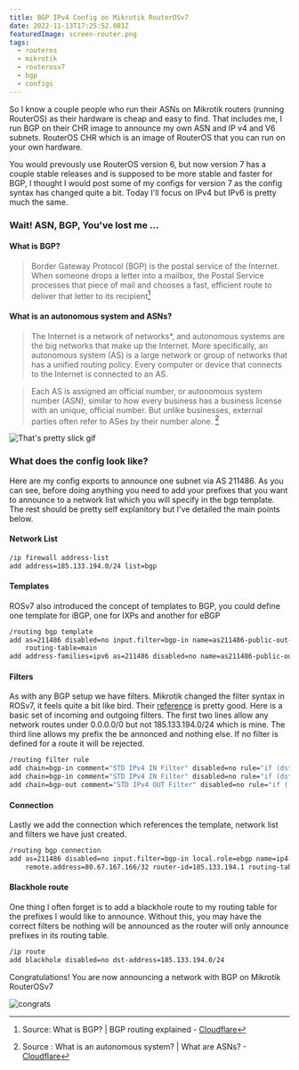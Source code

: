 ```yaml
---
title: BGP IPv4 Config on Mikrotik RouterOSv7
date: 2022-11-13T17:25:52.081Z
featuredImage: screen-router.png
tags:
  - routeros
  - mikrotik
  - routerosv7
  - bgp
  - configs
---
```

So I know a couple people who run their ASNs on Mikrotik routers (running RouterOS) as their hardware is cheap and easy to find. That includes me, I run BGP on their CHR image to announce my own ASN and IP v4 and V6 subnets. RouterOS CHR which is an image of RouterOS that you can run on your own hardware.

You would prevously use RouterOS version 6, but now version 7 has a couple stable releases and is supposed to be more stable and faster for BGP, I thought I would post some of my configs for version 7 as the config syntax has changed quite a bit. Today I'll focus on IPv4 but IPv6 is pretty much the same.

### Wait! ASN, BGP, You've lost me ...

#### What is BGP?

> Border Gateway Protocol (BGP) is the postal service of the Internet. When someone drops a letter into a mailbox, the Postal Service processes that piece of mail and chooses a fast, efficient route to deliver that letter to its recipient[^cloudflarebgp]

[^cloudflarebgp]: Source: What is BGP? | BGP routing explained - [Cloudflare](https://www.cloudflare.com/learning/security/glossary/what-is-bgp/)

#### What is an autonomous system and ASNs?
>The Internet is a network of networks*, and autonomous systems are the big networks that make up the Internet. More specifically, an autonomous system (AS) is a large network or group of networks that has a unified routing policy. Every computer or device that connects to the Internet is connected to an AS. 

> Each AS is assigned an official number, or autonomous system number (ASN), similar to how every business has a business license with an unique, official number. But unlike businesses, external parties often refer to ASes by their number alone.
[^cloudflareasn]

[^cloudflareasn]: Source : What is an autonomous system? | What are ASNs? - [Cloudflare](https://www.cloudflare.com/learning/network-layer/what-is-an-autonomous-system/)

![That's pretty slick gif](https://media4.giphy.com/media/U09CkmV0ewDbfGgAZR/giphy.gif?cid=790b7611acdfb9df5539d54ed990cfdf2d9c2469aaf1eee6&rid=giphy.gif&ct=g)

### What does the config look like?
Here are my config exports to announce one subnet via AS 211486. As you can see, before doing anything you need to add your prefixes that you want to announce to a network list which you will specify in the bgp template. The rest should be pretty self explanitory but I've detailed the main points below.

#### Network List

```sh
/ip firewall address-list
add address=185.133.194.0/24 list=bgp
```


#### Templates
ROSv7 also introduced the concept of templates to BGP, you could define one template for iBGP, one for IXPs and another for eBGP

```sh
/routing bgp template
add as=211486 disabled=no input.filter=bgp-in name=as211486-public-out-ip4 output.filter-chain=bgp-out .network=bgp \
    routing-table=main
add address-families=ipv6 as=211486 disabled=no name=as211486-public-out-ip6 output.network=bgp routing-table=main
```
#### Filters
As with any BGP setup we have filters. Mikrotik changed the filter syntax in ROSv7, it feels quite a bit like bird. Their [reference](https://help.mikrotik.com/docs/display/ROS/Route+Selection+and+Filters#RouteSelectionandFilters-FilterSyntax) is pretty good.
Here is a basic set of incoming and outgoing filters. The first two lines allow any network routes under 0.0.0.0/0 but not 185.133.194.0/24 which is mine. The third line allows my prefix the be annonced and nothing else. If no filter is defined for a route it will be rejected. 

```sh
/routing filter rule
add chain=bgp-in comment="STD IPv4 IN Filter" disabled=no rule="if (dst in 0.0.0.0/0) {set bgp-local-pref 90; accept}"
add chain=bgp-in comment="STD IPv4 IN Filter" disabled=no rule="if (dst in 185.133.194.0/24) {reject}"
add chain=bgp-out comment="STD IPv4 OUT Filter" disabled=no rule="if ( dst == 185.133.194.0/24 ) {accept}"
```

#### Connection
Lastly we add the connection which references the template, network list and filters we have just created.

```sh
/routing bgp connection
add as=211486 disabled=no input.filter=bgp-in local.role=ebgp name=ip4-mw output.filter-chain=bgp-out .network=bgp \
    remote.address=80.67.167.166/32 router-id=185.133.194.1 routing-table=main templates=as211486-public-out-ip4
```

#### Blackhole route

One thing I often forget is to add a blackhole route to my routing table for the prefixes I would like to announce. Without this, you may have the correct filters be nothing will be announced as the router will only announce prefixes in its routing table.

```sh
/ip route
add blackhole disabled=no dst-address=185.133.194.0/24
```

Congratulations! You are now announcing a network with BGP on Mikrotik RouterOSv7

![congrats](https://i.giphy.com/media/D1wxiYaBi6euR8W0VX/giphy.webp)